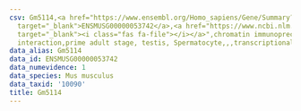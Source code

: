 ```yaml
---
csv: Gm5114,<a href="https://www.ensembl.org/Homo_sapiens/Gene/Summary?db=core;g=ENSMUSG00000053742"
  target="_blank">ENSMUSG00000053742</a>,<a href="https://www.ncbi.nlm.nih.gov/pubmed/25450459"
  target="_blank"><i class="fas fa-file"></i></a>",chromatin immunoprecipitation assay,direct
  interaction,prime adult stage, testis, Spermatocyte,,,transcriptional regulation,
data_alias: Gm5114
data_id: ENSMUSG00000053742
data_numevidence: 1
data_species: Mus musculus
data_taxid: '10090'
title: Gm5114
---
```

